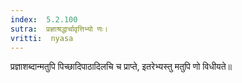 ```yaml
---
index:  5.2.100
sutra:  प्रज्ञाश्रद्धार्चावृत्तिभ्यो णः।
vritti:  nyasa
---
```


प्रज्ञाशब्दान्मतुपि पिच्छादिपाठादिलचि च प्राप्ते, इतरेभ्यस्तु मतुपि णो विधीयते॥

